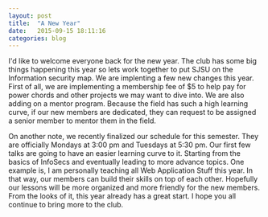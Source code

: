 ```yaml
---
layout: post
title:  "A New Year"
date:   2015-09-15 18:11:16
categories: blog
---
```


I'd like to welcome everyone back for the new year. The club has some big things happening this year so lets work together to put SJSU on the Information security map. We are implenting a few new changes this year. First of all, we are implementing a membership fee of $5 to help pay for power chords and other projects we may want to dive into. We are also adding on a mentor program. Because the field has such a high learning curve, if our new members are dedicated, they can request to be assigned a senior member to mentor them in the field. 

On another note, we recently finalized our schedule for this semester. They are officially Mondays at 3:00 pm and Tuesdays at 5:30 pm. Our first few talks are going to have an easier learning curve to it. Starting from the basics of InfoSecs and eventually leading to more advance topics. One example is, I am personally teaching all Web Application Stuff this year. In that way, our members can build their skills on top of each other. Hopefully our lessons will be more organized and more friendly for the new members. From the looks of it, this year already has a great start. I hope you all continue to bring more to the club. 